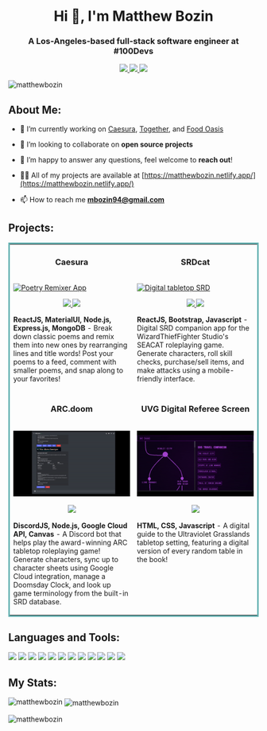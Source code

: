 <div id="header" align="center">
  <h1>Hi 👋, I'm Matthew Bozin</h1>
  <h3>A Los-Angeles-based full-stack software engineer at #100Devs</h3>
  <a href="https://matthewbozin.netlify.app/" target="_blank">
    <img src="https://img.shields.io/static/v1?label=|&message=WEBSITE&color=23555f&style=plastic&logo=react&logo-color=white"/>
  </a>
  <a href="https://www.linkedin.com/in/matthew-bozin/" target="_blank">
    <img src="https://img.shields.io/static/v1?label=|&message=LINKED-IN&color=23555f&style=plastic&logo=linkedin&logo-color=white"/>
  </a>
  <a href="https://twitter.com/MattBCoding" target="_blank">
    <img src="https://img.shields.io/static/v1?label=|&message=TWITTER&color=23555f&style=plastic&logo=twitter&logo-color=white"/>
  </a>
</div>

<p align="left"> <img src="https://komarev.com/ghpvc/?username=matthewbozin&label=Profile%20views&color=0e75b6&style=flat" alt="matthewbozin" /> </p>

## About Me:

- 🔭 I’m currently working on [Caesura](https://caesura-poem-remixer.herokuapp.com/), [Together](https://github.com/Caleb-Cohen/Together), and [Food Oasis](https://foodoasis.la/)

- 👯 I’m looking to collaborate on **open source projects**

- 🤝 I’m happy to answer any questions, feel welcome to **reach out**!

- 👨‍💻 All of my projects are available at [https://matthewbozin.netlify.app/](https://matthewbozin.netlify.app/)

- 📫 How to reach me **mbozin94@gmail.com**

## Projects:

<table bordercolor="#66b2b2">
  
  <tr>
    <td width="50%" valign="top">
      <h3 align="center">Caesura</h3>
        <br />
        <a target="_blank" href="https://caesura.cyclic.app/">
            <img src="images/Caesura.gif" width="100%" alt="Poetry Remixer App"/>
        </a>
        <br />
        <p align="center">
          
  <a href="https://github.com/MatthewBozin/Caesura" target="_blank">
    <img src="https://img.shields.io/static/v1?label=|&message=REPO&color=23555f&style=plastic&logo=github&logo-color=white"/>
  </a>  
  <a href="https://caesura.cyclic.app/" target="_blank">
    <img src="https://img.shields.io/static/v1?label=|&message=WEBSITE&color=cdf998&style=plastic&logo=wordpress&logo-color=white"/>
  </a>
      </p>
        <p><strong>ReactJS, MaterialUI, Node.js, Express.js, MongoDB</strong> - Break down classic poems and remix them into new ones by rearranging lines and title words! Post your poems to a feed, comment with smaller poems, and snap along to your favorites!</p>
    </td>
    <td width="50%" valign="top">
      <h3 align="center">SRDcat</h3>
        <br />
      <a target="_blank" href="https://srdcat.app/">
            <img src="images/SRDcat.gif" width="100%"  alt="Digital tabletop SRD"/>
        </a>
        <br />
        <p align="center">
  <a href="https://github.com/MatthewBozin/SRDCAT" target="_blank">
    <img src="https://img.shields.io/static/v1?label=|&message=REPO&color=23555f&style=plastic&logo=github&logo-color=white"/>
  </a>  
  <a href="https://srdcat.app/" target="_blank">
    <img src="https://img.shields.io/static/v1?label=|&message=WEBSITE&color=cdf998&style=plastic&logo=wordpress&logo-color=white"/>
  </a>
      </p>
        <p><strong>ReactJS, Bootstrap, Javascript</strong> - Digital SRD companion app for the WizardThiefFighter Studio's SEACAT roleplaying game. Generate characters, roll skill checks, purchase/sell items, and make attacks using a mobile-friendly interface.</p>
    </td>
  </tr>

  <tr>
  <td width="50%" valign="top">
    <h3 align="center">ARC.doom</h3>
    <br />
    <a target="_blank" href="https://discord.com/oauth2/authorize?client_id=897339844160815124&permissions=0&scope=bot%20applications.commands">
      <img src="images/ArcDoom.gif" width="100%" alt="ARC Discord Bot"/>
    </a>
    <br />
    <p align="center">
  <a href="https://discord.com/oauth2/authorize?client_id=897339844160815124&permissions=0&scope=bot%20applications.commands" target="_blank">
    <img src="https://img.shields.io/static/v1?label=|&message=WEBSITE&color=cdf998&style=plastic&logo=wordpress&logo-color=white"/>
  </a>
      </p>
        <p><strong>DiscordJS, Node.js, Google Cloud API, Canvas</strong> - A Discord bot that helps play the award-winning ARC tabletop roleplaying game! Generate characters, sync up to character sheets using Google Cloud integration, manage a Doomsday Clock, and look up game terminology from the built-in SRD database.</p>
    </td>
    <td width="50%" valign="top">
      <h3 align="center">UVG Digital Referee Screen</h3>
        <br />
      <a target="_blank" href="https://srdcat.app/">
            <img src="images/UVGDRS.gif" width="100%"  alt="Digital tabletop SRD"/>
        </a>
        <br />
        <p align="center">
  <a href="https://www.wizardthieffighter.com/tools/uvg-digital-referee-screen.html" target="_blank">
    <img src="https://img.shields.io/static/v1?label=|&message=WEBSITE&color=cdf998&style=plastic&logo=wordpress&logo-color=white"/>
  </a>
      </p>
        <p><strong>HTML, CSS, Javascript</strong> - A digital guide to the Ultraviolet Grasslands tabletop setting, featuring a digital version of every random table in the book!</p>
    </td>
  </tr>
</table>

## Languages and Tools:

<p align="left">
<img src="https://img.shields.io/static/v1?label=|&message=REACT.JS&color=4a935c&style=plastic&logo=react"/>
<img src="https://img.shields.io/static/v1?label=|&message=JAVASCRIPT&color=4a935c&style=plastic&logo=javascript"/>
<img src="https://img.shields.io/static/v1?label=|&message=NODEJS&color=4a935c&style=plastic&logo=nodejs"/> 
<img src="https://img.shields.io/static/v1?label=|&message=MONGO-DB&color=4a935c&style=plastic&logo=mongodb"/>
<img src="https://img.shields.io/static/v1?label=|&message=BOOTSTRAP&color=4a935c&style=plastic&logo=bootstrap"/>
<img src="https://img.shields.io/static/v1?label=|&message=EXPRESS&color=4a935c&style=plastic&logo=express"/>
<img src="https://img.shields.io/static/v1?label=|&message=HTML5&color=4a935c&style=plastic&logo=html5"/>
<img src="https://img.shields.io/static/v1?label=|&message=CSS3&color=4a935c&style=plastic&logo=css3"/> 
<img src="https://img.shields.io/static/v1?label=|&message=GIT&color=4a935c&style=plastic&logo=git"/> 
<img src="https://img.shields.io/static/v1?label=|&message=PYTHON&color=4a935c&style=plastic&logo=python"/>
<img src="https://img.shields.io/static/v1?label=|&message=SOLIDITY&color=4a935c&style=plastic&logo=solidity"/>
<img src="https://img.shields.io/static/v1?label=|&message=LINUX&color=4a935c&style=plastic&logo=linux"/>
</p>

## My Stats:

<p><img align="left" src="https://github-readme-stats.vercel.app/api/top-langs?username=matthewbozin&show_icons=true&locale=en&layout=compact" alt="matthewbozin" /></p>

<p>&nbsp;<img align="center" src="https://github-readme-stats.vercel.app/api?username=matthewbozin&show_icons=true&locale=en" alt="matthewbozin" /></p>

<p><img align="center" src="https://github-readme-streak-stats.herokuapp.com/?user=matthewbozin&" alt="matthewbozin" /></p>
